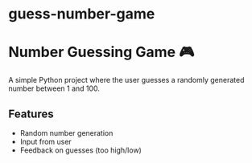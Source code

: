 # guess-number-game
# Number Guessing Game 🎮

A simple Python project where the user guesses a randomly generated number between 1 and 100.

## Features
- Random number generation
- Input from user
- Feedback on guesses (too high/low)

